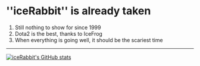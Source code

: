 # ''iceRabbit'' is already taken
1. Still nothing to show for since 1999
2. Dota2 is the best, thanks to IceFrog
3. When everything is going well, it should be the scariest time

---
[![iceRabbit's GitHub stats](https://github-readme-stats.vercel.app/api?username=iceRabbit1999)](https://github.com/anuraghazra/github-readme-stats)
